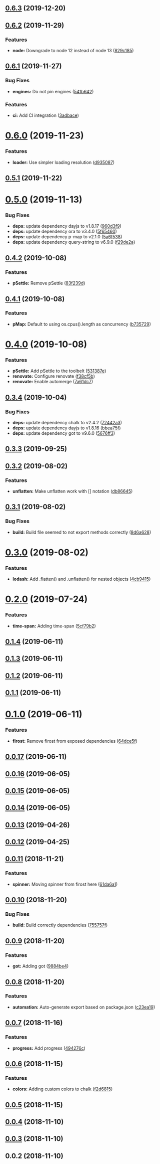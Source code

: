 ## [0.6.3](https://github.com/pixelastic/golgoth/compare/0.6.2...0.6.3) (2019-12-20)

## [0.6.2](https://github.com/pixelastic/golgoth/compare/0.6.1...0.6.2) (2019-11-29)


### Features

* **node:** Downgrade to node 12 instead of node 13 ([829c185](https://github.com/pixelastic/golgoth/commit/829c1854f4e2c5b100a7effe4b4ed8140e1b7c2b))

## [0.6.1](https://github.com/pixelastic/golgoth/compare/0.6.0...0.6.1) (2019-11-27)


### Bug Fixes

* **engines:** Do not pin engines ([541b642](https://github.com/pixelastic/golgoth/commit/541b642f85ec37cb33124a7eb5452c4bc24506a1))


### Features

* **ci:** Add CI integration ([3adbace](https://github.com/pixelastic/golgoth/commit/3adbacee6bf0215e57c7a752903d298a3ae0057d))

# [0.6.0](https://github.com/pixelastic/golgoth/compare/0.5.1...0.6.0) (2019-11-23)


### Features

* **loader:** Use simpler loading resolution ([d935087](https://github.com/pixelastic/golgoth/commit/d935087431647deb63af8a31c14d43840e95004b))

## [0.5.1](https://github.com/pixelastic/golgoth/compare/0.5.0...0.5.1) (2019-11-22)

# [0.5.0](https://github.com/pixelastic/golgoth/compare/0.4.2...0.5.0) (2019-11-13)


### Bug Fixes

* **deps:** update dependency dayjs to v1.8.17 ([960d3f9](https://github.com/pixelastic/golgoth/commit/960d3f9a4e38bb3e8dbaeed2fd6f6592f461fd76))
* **deps:** update dependency ora to v3.4.0 ([5f65460](https://github.com/pixelastic/golgoth/commit/5f654606227ed359cf00c8d1f7d7459ec129d8d2))
* **deps:** update dependency p-map to v2.1.0 ([5a6f538](https://github.com/pixelastic/golgoth/commit/5a6f53871d0a9662da7a305b99e4a926c29faf8c))
* **deps:** update dependency query-string to v6.9.0 ([f29de2a](https://github.com/pixelastic/golgoth/commit/f29de2aaf4b6f220b60f3ad01504d1482c53462d))



## [0.4.2](https://github.com/pixelastic/golgoth/compare/0.4.1...0.4.2) (2019-10-08)


### Features

* **pSettle:** Remove pSettle ([83f239d](https://github.com/pixelastic/golgoth/commit/83f239d8c4e702b880e69565ada8165903a311e1))



## [0.4.1](https://github.com/pixelastic/golgoth/compare/0.4.0...0.4.1) (2019-10-08)


### Features

* **pMap:** Default to using os.cpus().length as concurrency ([b735729](https://github.com/pixelastic/golgoth/commit/b735729ac31bc1e323716e567994d8f2cb068c74))



# [0.4.0](https://github.com/pixelastic/golgoth/compare/0.3.4...0.4.0) (2019-10-08)


### Features

* **pSettle:** Add pSettle to the toolbelt ([531387e](https://github.com/pixelastic/golgoth/commit/531387eb8ea0a86975fa9792b819d58894587f9e))
* **renovate:** Configure renovate ([f38cf5b](https://github.com/pixelastic/golgoth/commit/f38cf5bee492e6cea77bf94ea081a3a3d78b7f9c))
* **renovate:** Enable automerge ([7a61dc7](https://github.com/pixelastic/golgoth/commit/7a61dc7ab4803b038015b78968a5a9860350dbd3))



## [0.3.4](https://github.com/pixelastic/golgoth/compare/0.3.3...0.3.4) (2019-10-04)


### Bug Fixes

* **deps:** update dependency chalk to v2.4.2 ([72442a3](https://github.com/pixelastic/golgoth/commit/72442a3e17586525265e1baafdf957a57519909b))
* **deps:** update dependency dayjs to v1.8.16 ([bbea75f](https://github.com/pixelastic/golgoth/commit/bbea75fe7fdd79fad3dcb2ac2bff684c6b461281))
* **deps:** update dependency got to v9.6.0 ([5676ff3](https://github.com/pixelastic/golgoth/commit/5676ff3c05be903dcc5c3c3897efae4e7abc3516))



## [0.3.3](https://github.com/pixelastic/golgoth/compare/0.3.2...0.3.3) (2019-09-25)



## [0.3.2](https://github.com/pixelastic/golgoth/compare/0.3.1...0.3.2) (2019-08-02)


### Features

* **unflatten:** Make unflatten work with [] notation ([db86645](https://github.com/pixelastic/golgoth/commit/db86645daf6059ddec6778705b97614086a7c940))



## [0.3.1](https://github.com/pixelastic/golgoth/compare/0.3.0...0.3.1) (2019-08-02)


### Bug Fixes

* **build:** Build file seemed to not export methods correctly ([8d6a628](https://github.com/pixelastic/golgoth/commit/8d6a628a9a61d0012eb401e52648bfa0b8cc188d))



# [0.3.0](https://github.com/pixelastic/golgoth/compare/0.2.0...0.3.0) (2019-08-02)


### Features

* **lodash:** Add .flatten() and .unflatten() for nested objects ([4cb9415](https://github.com/pixelastic/golgoth/commit/4cb94154546e8e2e46ba63063fc0368ce7ea76e9))



# [0.2.0](https://github.com/pixelastic/golgoth/compare/0.1.4...0.2.0) (2019-07-24)


### Features

* **time-span:** Adding time-span ([5cf79b2](https://github.com/pixelastic/golgoth/commit/5cf79b21ed3f2d1d4e9c7e7a09bc84fed5fbc1ca))



## [0.1.4](https://github.com/pixelastic/golgoth/compare/0.1.3...0.1.4) (2019-06-11)



## [0.1.3](https://github.com/pixelastic/golgoth/compare/0.1.2...0.1.3) (2019-06-11)



## [0.1.2](https://github.com/pixelastic/golgoth/compare/0.1.1...0.1.2) (2019-06-11)



## [0.1.1](https://github.com/pixelastic/golgoth/compare/0.1.0...0.1.1) (2019-06-11)



# [0.1.0](https://github.com/pixelastic/golgoth/compare/0.0.17...0.1.0) (2019-06-11)


### Features

* **firost:** Remove firost from exposed dependencies ([64dce5f](https://github.com/pixelastic/golgoth/commit/64dce5f3420687dc5a4be875e69543b8b5524e2a))



## [0.0.17](https://github.com/pixelastic/golgoth/compare/0.0.16...0.0.17) (2019-06-11)



## [0.0.16](https://github.com/pixelastic/golgoth/compare/0.0.15...0.0.16) (2019-06-05)



## [0.0.15](https://github.com/pixelastic/golgoth/compare/0.0.14...0.0.15) (2019-06-05)



## [0.0.14](https://github.com/pixelastic/golgoth/compare/0.0.13...0.0.14) (2019-06-05)



## [0.0.13](https://github.com/pixelastic/golgoth/compare/0.0.12...0.0.13) (2019-04-26)



## [0.0.12](https://github.com/pixelastic/golgoth/compare/0.0.11...0.0.12) (2019-04-25)



## [0.0.11](https://github.com/pixelastic/golgoth/compare/0.0.10...0.0.11) (2018-11-21)


### Features

* **spinner:** Moving spinner from firost here ([61da6a1](https://github.com/pixelastic/golgoth/commit/61da6a1e26862ec614b035043d74d769b3ae401f))



## [0.0.10](https://github.com/pixelastic/golgoth/compare/0.0.9...0.0.10) (2018-11-20)


### Bug Fixes

* **build:** Build correctly dependencies ([755757f](https://github.com/pixelastic/golgoth/commit/755757fa0e3db3c87a7076b43b0c444bb33d78ce))



## [0.0.9](https://github.com/pixelastic/golgoth/compare/0.0.8...0.0.9) (2018-11-20)


### Features

* **got:** Adding got ([9884be4](https://github.com/pixelastic/golgoth/commit/9884be4fdb883d29c7bb33ebd479a4b1d2e9d727))



## [0.0.8](https://github.com/pixelastic/golgoth/compare/0.0.7...0.0.8) (2018-11-20)


### Features

* **automation:** Auto-generate export based on package.json ([c23ea19](https://github.com/pixelastic/golgoth/commit/c23ea1916e792313f2c18fcf4414d7bdbf915067))



## [0.0.7](https://github.com/pixelastic/golgoth/compare/0.0.6...0.0.7) (2018-11-16)


### Features

* **progress:** Add progress ([494276c](https://github.com/pixelastic/golgoth/commit/494276c0596708009fd03ac1c0e8c0202029cf38))



## [0.0.6](https://github.com/pixelastic/golgoth/compare/0.0.5...0.0.6) (2018-11-15)


### Features

* **colors:** Adding custom colors to chalk ([f2d6815](https://github.com/pixelastic/golgoth/commit/f2d6815319b2c24d65ebd7bc86b4da4a92744983))



## [0.0.5](https://github.com/pixelastic/golgoth/compare/0.0.4...0.0.5) (2018-11-15)



## [0.0.4](https://github.com/pixelastic/golgoth/compare/0.0.3...0.0.4) (2018-11-10)



## [0.0.3](https://github.com/pixelastic/golgoth/compare/0.0.2...0.0.3) (2018-11-10)



## 0.0.2 (2018-11-10)

